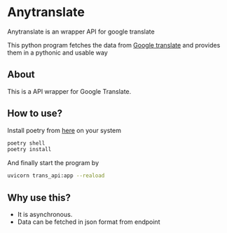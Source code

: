 # Anytranslate
Anytranslate is an wrapper API for google translate


This python program fetches the data from [Google translate](https://translate.google.com/) and provides them in a pythonic and usable way


## About

This is a API wrapper for Google Translate.

## How to use?
Install poetry from [here](https://python-poetry.org/docs/) on your system
```sh
poetry shell
poetry install
```

And finally start the program by 
```sh
uvicorn trans_api:app --reaload
```

## Why use this?

- It is asynchronous.
- Data can be fetched in json format from endpoint
















